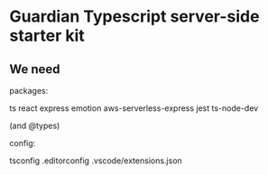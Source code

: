 # Guardian Typescript server-side starter kit

## We need

packages:

ts
react
express
emotion
aws-serverless-express
jest
ts-node-dev

(and @types)

config:

tsconfig
.editorconfig
.vscode/extensions.json
